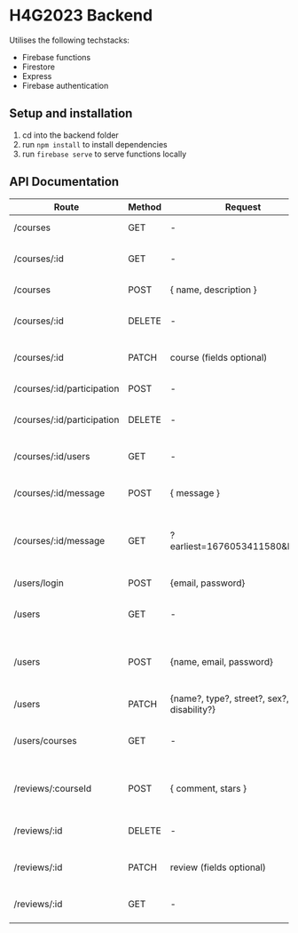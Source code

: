 # H4G2023 Backend

Utilises the following techstacks:
* Firebase functions
* Firestore
* Express
* Firebase authentication

## Setup and installation
1. cd into the backend folder
1. run `npm install` to install dependencies
1. run `firebase serve` to serve functions locally

## API Documentation

| **Route**                  | **Method** | **Request**                                | **Response**                              | **Description**                           |
|----------------------------|------------|--------------------------------------------|-------------------------------------------|-------------------------------------------|
| /courses                   | GET        | -                                          | course[]                                  | Gets all courses                          |
| /courses/:id               | GET        | -                                          | course                                    | Gets course of given id                   |
| /courses                   | POST       | { name, description }                      | course                                    | Adds a new course                         |
| /courses/:id               | DELETE     | -                                          | course                                    | Deletes course of given id                |
| /courses/:id               | PATCH      | course (fields optional)                   | course                                    | Updates a course of given id              |
| /courses/:id/participation | POST       | -                                          | { join: true }                            | Join course of given id                   |
| /courses/:id/participation | DELETE     | -                                          | { join: false }                           | Leave course of given id                  |
| /courses/:id/users         | GET        | -                                          | user[]                                    | Gets all users in a course                |
| /courses/:id/message       | POST       | { message }                                | message                                   | Creates a message in the course           |
| /courses/:id/message       | GET        | ?earliest=1676053411580&limit=5            | { earliest, latest, messages: message[] } | Retrieves series of messages              |
| /users/login               | POST       | {email, password}                          | { token }                                 | Retrieves login token                     |
| /users                     | GET        | -                                          | user                                      | Gets logged in user details               |
| /users                     | POST       | {name, email, password}                    | { token }                                 | Creates account and retrieves login token |
| /users                     | PATCH      | {name?, type?, street?, sex?, disability?} | { message }                               | Updates user details                      |
| /users/courses             | GET        | -                                          | course[]                                  | Get all courses that user joined          |
| /reviews/:courseId         | POST       | { comment, stars }                         | review                                    | Adds a new review for the given course    |
| /reviews/:id               | DELETE     | -                                          | review                                    | Deletes review of given id                |
| /reviews/:id               | PATCH      | review (fields optional)                   | review                                    | Updates a review of given id              |
| /reviews/:id               | GET        | -                                          | review                                    | Get the review with given id              |